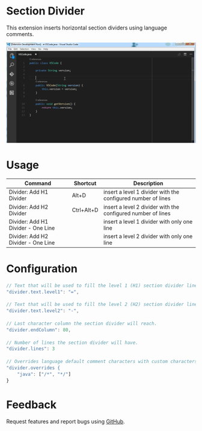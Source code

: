 # Section Divider

This extension inserts horizontal section dividers using language comments.

![Section Divider example](https://raw.githubusercontent.com/dinhani/vscode-section-divider/master/images/vscode-divider-example.gif)

# Usage

| Command | Shortcut | Description |
|---------|----------|-------------|
| Divider: Add H1 Divider| Alt+D | insert a level 1 divider with the configured number of lines|
| Divider: Add H2 Divider| Ctrl+Alt+D | insert a level 2 divider with the configured number of lines|
| Divider: Add H1 Divider - One Line| | insert a level 1 divider with only one line|
| Divider: Add H2 Divider - One Line| | insert a level 2 divider with only one line|


# Configuration

```javascript
// Text that will be used to fill the level 1 (H1) section divider lines.
"divider.text.level1": "=",

// Text that will be used to fill the level 2 (H2) section divider lines.
"divider.text.level2": "-",

// Last character column the section divider will reach.
"divider.endColumn": 80,

// Number of lines the section divider will have.
"divider.lines": 3

// Overrides language default comment characters with custom characters.
"divider.overrides {
    "java": ["/*", "*/"]
}
```

# Feedback

Request features and report bugs using [GitHub](https://github.com/dinhani/vscode-section-divider).
